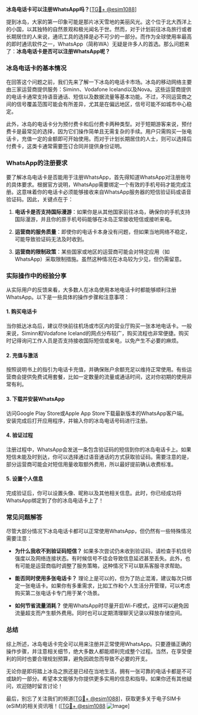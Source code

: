 **冰岛电话卡可以注册WhatsApp吗？**[[TG💪+ @esim1088](https://t.me/s/esim1088)]

提到冰岛，大家的第一印象可能是那片冰天雪地的美丽风光。这个位于北大西洋上的小国，以其独特的自然景观和极光闻名于世。然而，对于计划前往冰岛旅行或者长期居住的人来说，通讯工具的选择是必不可少的一部分。而作为全球使用率最高的即时通讯软件之一，WhatsApp（简称WA）无疑是许多人的首选。那么问题来了：**冰岛电话卡是否可以注册WhatsApp呢？**

### 冰岛电话卡的基本情况

在回答这个问题之前，我们先来了解一下冰岛的电话卡市场。冰岛的移动网络主要由三家运营商提供服务：Siminn、Vodafone Iceland以及Nova。这些运营商提供的电话卡通常支持语音通话、短信以及数据流量等基本功能。不过，不同运营商之间的信号覆盖范围可能会有所差异，尤其是在偏远地区，信号可能不如城市中心稳定。

此外，冰岛的电话卡分为预付费卡和后付费卡两种类型。对于短期游客来说，预付费卡是最常见的选择，因为它们操作简单且无需复杂的手续。用户只需购买一张电话卡，充值一定的金额即可开始使用。而对于计划长期居住的人士，则可以选择后付费卡，这类卡通常需要签订合同并提供身份证明。

### WhatsApp的注册要求

要了解冰岛电话卡是否能用于注册WhatsApp，首先得知道WhatsApp对注册账号的具体要求。根据官方说明，WhatsApp需要绑定一个有效的手机号码才能完成注册。这意味着你的电话卡必须能够接收来自WhatsApp服务器的短信验证码或语音验证码。因此，关键点在于：

1. **电话卡是否支持国际漫游**：如果你是从其他国家前往冰岛，确保你的手机支持国际漫游，并且你的原手机号码能够在冰岛正常接收短信或接听来电。
   
2. **运营商的服务质量**：即使你的电话卡本身没有问题，但如果当地网络不稳定，可能导致验证码无法及时收到。

3. **运营商的限制政策**：某些国家或地区的运营商可能会对特定应用（如WhatsApp）采取限制措施。虽然这种情况在冰岛较为少见，但仍需留意。

### 实际操作中的经验分享

从实际用户的反馈来看，大多数人在冰岛使用本地电话卡时都能够顺利注册WhatsApp。以下是一些具体的操作步骤和注意事项：

#### 1. 购买电话卡
当你抵达冰岛后，建议尽快前往机场或市区内的营业厅购买一张本地电话卡。一般来说，Siminn和Vodafone Iceland的网点分布较广，购买流程也非常便捷。购买时记得询问工作人员是否支持接收国际短信或来电，以免产生不必要的麻烦。

#### 2. 充值与激活
按照说明书上的指引为电话卡充值，并确保账户余额充足以维持正常使用。有些运营商会提供免费试用套餐，比如一定数量的流量或通话时间，这对你初期的使用非常有利。

#### 3. 下载并安装WhatsApp
访问Google Play Store或Apple App Store下载最新版本的WhatsApp客户端。安装完成后打开应用程序，并输入你的冰岛电话号码进行注册。

#### 4. 验证过程
注册过程中，WhatsApp会发送一条包含验证码的短信到你的冰岛电话卡上。如果短信未能及时到达，你可以选择通过语音通话的方式获取验证码。需要注意的是，部分运营商可能会对短信用量收取额外费用，所以最好提前确认收费标准。

#### 5. 设置个人信息
完成验证后，你可以设置头像、昵称以及其他相关信息。此时，你已经成功将WhatsApp绑定到了你的冰岛电话卡上了！

### 常见问题解答

尽管大部分情况下冰岛电话卡都可以正常使用WhatsApp，但仍然有一些特殊情况需要注意：

- **为什么我收不到验证码短信？**
   如果多次尝试仍未收到验证码，请检查手机信号强度以及网络连接状态。有时候信号不佳会导致信息延迟甚至丢失。此外，也有可能是运营商临时调整了服务策略，这种情况下可以联系客服寻求帮助。

- **能否同时使用多张电话卡？**
   理论上是可以的，但为了防止混淆，建议每次只绑定一张电话卡。如果你有多重需求，比如工作和个人生活分开管理，可以考虑购买第二张电话卡专门用于某个场景。

- **如何节省流量消耗？**
   使用WhatsApp时尽量开启Wi-Fi模式，这样可以避免因流量超支而产生额外费用。同时也可以定期清理聊天记录以释放存储空间。

### 总结

综上所述，冰岛电话卡完全可以用来注册并正常使用WhatsApp。只要遵循正确的操作步骤，并注意相关细节，绝大多数人都能顺利完成整个过程。当然，在享受便利的同时也要合理规划预算，避免因疏忽而导致不必要的开支。

无论你是即将踏上冰岛之旅还是已经在当地生活，拥有一张可靠的电话卡都是不可或缺的一部分。希望本文能够为你提供更多实用的信息和指导。如果你还有其他疑问，欢迎随时留言讨论！

最后，别忘了关注我们的频道[[TG💪+ @esim1088](https://t.me/s/esim1088)]，获取更多关于电子SIM卡(eSIM)的相关资讯哦！([[TG💪+ @esim1088](https://t.me/s/esim1088) ![Image](https://i.postimg.cc/4NQfJmqS/Snipaste-2025-05-13-00-14-12.png)]